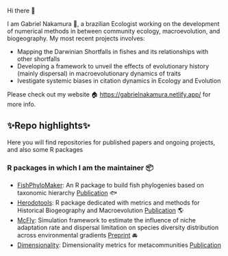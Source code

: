 Hi there 👋

I am Gabriel Nakamura :wave:, a brazilian Ecologist working on the development of numerical methods in between community ecology, macroevolution, and biogeography. My most recent projects involves:

- Mapping the Darwinian Shortfalls in fishes and its relationships with other shortfalls
- Developing a framework to unveil the effects of evolutionary history (mainly dispersal) in macroevolutionary dynamics of traits
- Ivestigate systemic biases in citation dynamics in Ecology and Evolution


Please check out my website :house: https://gabrielnakamura.netlify.app/ for more info.

## ✨Repo highlights✨

Here you will find repositories for published papers and ongoing projects, and also some R packages

### R packages in which I am the maintainer 📦

- [FishPhyloMaker](https://gabrielnakamura.github.io/FishPhyloMaker/): An R package to build fish phylogenies based on taxonomic hierarchy [Publication](https://doi.org/10.1016/j.ecoinf.2021.101481) :fish:
- [Herodotools](https://gabrielnakamura.github.io/Herodotools/): R package dedicated with metrics and methods for Historical Biogeography and Macroevolution [Publication](https://onlinelibrary.wiley.com/doi/abs/10.1111/jbi.14610) :earth_americas:
- [McFly](https://github.com/GabrielNakamura/mcfly): Simulation framework to estimate the influence of niche adaptation rate and dispersal limitation on species diversity distribution across environmental gradients [Preprint](https://www.biorxiv.org/content/10.1101/2021.12.11.472171v2) :oncoming_automobile:
- [Dimensionality](https://github.com/GabrielNakamura/Dimensionality_package): Dimensionality metrics for metacommunities [Publication](https://onlinelibrary.wiley.com/doi/full/10.1111/ecog.04574) 


